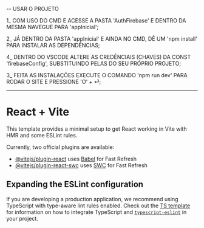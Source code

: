 -- USAR O PROJETO

1_ COM USO DO CMD E ACESSE A PASTA 'AuthFirebase' E DENTRO DA MESMA NAVEGUE PARA 'appInicial';

2_ JÁ DENTRO DA PASTA 'appInicial' E AINDA NO CMD, DÊ UM 'npm install' PARA INSTALAR AS DEPENDÊNCIAS;

4_ DENTRO DO VSCODE ALTERE AS CREDÊNCIAIS (CHAVES) DA CONST 'firebaseConfig', SUBSTITUINDO PELAS DO SEU PRÓPRIO PROJETO;

3_ FEITA AS INSTALAÇÕES EXECUTE O COMANDO 'npm run dev' PARA RODAR O SITE E PRESSIONE 'O' + ⏎; 

---

# React + Vite

This template provides a minimal setup to get React working in Vite with HMR and some ESLint rules.

Currently, two official plugins are available:

- [@vitejs/plugin-react](https://github.com/vitejs/vite-plugin-react/blob/main/packages/plugin-react) uses [Babel](https://babeljs.io/) for Fast Refresh
- [@vitejs/plugin-react-swc](https://github.com/vitejs/vite-plugin-react/blob/main/packages/plugin-react-swc) uses [SWC](https://swc.rs/) for Fast Refresh

## Expanding the ESLint configuration

If you are developing a production application, we recommend using TypeScript with type-aware lint rules enabled. Check out the [TS template](https://github.com/vitejs/vite/tree/main/packages/create-vite/template-react-ts) for information on how to integrate TypeScript and [`typescript-eslint`](https://typescript-eslint.io) in your project.

